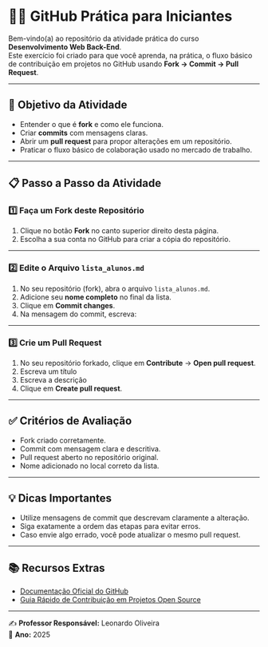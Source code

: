 # 🐱‍💻 GitHub Prática para Iniciantes

Bem-vindo(a) ao repositório da atividade prática do curso **Desenvolvimento Web Back-End**.  
Este exercício foi criado para que você aprenda, na prática, o fluxo básico de contribuição em projetos no GitHub usando **Fork → Commit → Pull Request**.

---

## 🎯 Objetivo da Atividade
- Entender o que é **fork** e como ele funciona.
- Criar **commits** com mensagens claras.
- Abrir um **pull request** para propor alterações em um repositório.
- Praticar o fluxo básico de colaboração usado no mercado de trabalho.

---

## 📋 Passo a Passo da Atividade

### 1️⃣ Faça um Fork deste Repositório
1. Clique no botão **Fork** no canto superior direito desta página.
2. Escolha a sua conta no GitHub para criar a cópia do repositório.

---

### 2️⃣ Edite o Arquivo `lista_alunos.md`
1. No seu repositório (fork), abra o arquivo `lista_alunos.md`.
2. Adicione seu **nome completo** no final da lista.
3. Clique em **Commit changes**.
4. Na mensagem do commit, escreva:


---

### 3️⃣ Crie um Pull Request
1. No seu repositório forkado, clique em **Contribute** → **Open pull request**.
2. Escreva um título
3. Escreva a descrição
4. Clique em **Create pull request**.

---

## ✅ Critérios de Avaliação
- Fork criado corretamente.
- Commit com mensagem clara e descritiva.
- Pull request aberto no repositório original.
- Nome adicionado no local correto da lista.

---

## 💡 Dicas Importantes
- Utilize mensagens de commit que descrevam claramente a alteração.
- Siga exatamente a ordem das etapas para evitar erros.
- Caso envie algo errado, você pode atualizar o mesmo pull request.

---

## 📚 Recursos Extras
- [Documentação Oficial do GitHub](https://docs.github.com/pt)
- [Guia Rápido de Contribuição em Projetos Open Source](https://opensource.guide/pt/how-to-contribute/)

---

✍️ **Professor Responsável:** Leonardo Oliveira  
📅 **Ano:** 2025
